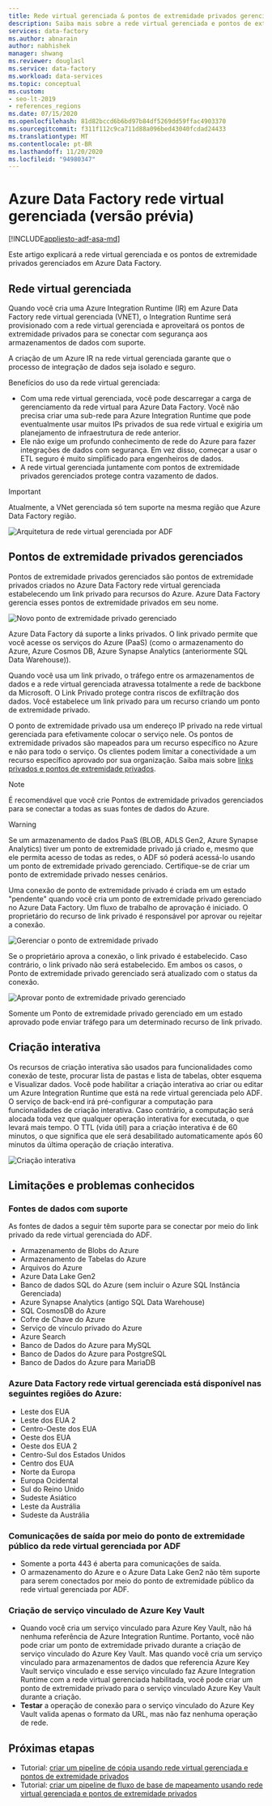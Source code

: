 ```yaml
---
title: Rede virtual gerenciada & pontos de extremidade privados gerenciados
description: Saiba mais sobre a rede virtual gerenciada e pontos de extremidade privados gerenciados em Azure Data Factory.
services: data-factory
ms.author: abnarain
author: nabhishek
manager: shwang
ms.reviewer: douglasl
ms.service: data-factory
ms.workload: data-services
ms.topic: conceptual
ms.custom:
- seo-lt-2019
- references_regions
ms.date: 07/15/2020
ms.openlocfilehash: 81d82bccd6b6bd97b84df5269dd59ffac4903370
ms.sourcegitcommit: f311f112c9ca711d88a096bed43040fcdad24433
ms.translationtype: MT
ms.contentlocale: pt-BR
ms.lasthandoff: 11/20/2020
ms.locfileid: "94980347"
---
```

# <a name="azure-data-factory-managed-virtual-network-preview"></a>Azure Data Factory rede virtual gerenciada (versão prévia)

[!INCLUDE[appliesto-adf-asa-md](includes/appliesto-adf-asa-md.md)]

Este artigo explicará a rede virtual gerenciada e os pontos de extremidade privados gerenciados em Azure Data Factory.


## <a name="managed-virtual-network"></a>Rede virtual gerenciada

Quando você cria uma Azure Integration Runtime (IR) em Azure Data Factory rede virtual gerenciada (VNET), o Integration Runtime será provisionado com a rede virtual gerenciada e aproveitará os pontos de extremidade privados para se conectar com segurança aos armazenamentos de dados com suporte. 

A criação de um Azure IR na rede virtual gerenciada garante que o processo de integração de dados seja isolado e seguro. 

Benefícios do uso da rede virtual gerenciada:

- Com uma rede virtual gerenciada, você pode descarregar a carga de gerenciamento da rede virtual para Azure Data Factory. Você não precisa criar uma sub-rede para Azure Integration Runtime que pode eventualmente usar muitos IPs privados de sua rede virtual e exigiria um planejamento de infraestrutura de rede anterior. 
- Ele não exige um profundo conhecimento de rede do Azure para fazer integrações de dados com segurança. Em vez disso, começar a usar o ETL seguro é muito simplificado para engenheiros de dados. 
- A rede virtual gerenciada juntamente com pontos de extremidade privados gerenciados protege contra vazamento de dados. 

> [!IMPORTANT]
>Atualmente, a VNet gerenciada só tem suporte na mesma região que Azure Data Factory região.
 

![Arquitetura de rede virtual gerenciada por ADF](./media/managed-vnet/managed-vnet-architecture-diagram.png)

## <a name="managed-private-endpoints"></a>Pontos de extremidade privados gerenciados

Pontos de extremidade privados gerenciados são pontos de extremidade privados criados no Azure Data Factory rede virtual gerenciada estabelecendo um link privado para recursos do Azure. Azure Data Factory gerencia esses pontos de extremidade privados em seu nome. 

![Novo ponto de extremidade privado gerenciado](./media/tutorial-copy-data-portal-private/new-managed-private-endpoint.png)

Azure Data Factory dá suporte a links privados. O link privado permite que você acesse os serviços do Azure (PaaS) (como o armazenamento do Azure, Azure Cosmos DB, Azure Synapse Analytics (anteriormente SQL Data Warehouse)).

Quando você usa um link privado, o tráfego entre os armazenamentos de dados e a rede virtual gerenciada atravessa totalmente a rede de backbone da Microsoft. O Link Privado protege contra riscos de exfiltração dos dados. Você estabelece um link privado para um recurso criando um ponto de extremidade privado.

O ponto de extremidade privado usa um endereço IP privado na rede virtual gerenciada para efetivamente colocar o serviço nele. Os pontos de extremidade privados são mapeados para um recurso específico no Azure e não para todo o serviço. Os clientes podem limitar a conectividade a um recurso específico aprovado por sua organização. Saiba mais sobre [links privados e pontos de extremidade privados](../private-link/index.yml).

> [!NOTE]
> É recomendável que você crie Pontos de extremidade privados gerenciados para se conectar a todas as suas fontes de dados do Azure. 
 
> [!WARNING]
> Se um armazenamento de dados PaaS (BLOB, ADLS Gen2, Azure Synapse Analytics) tiver um ponto de extremidade privado já criado e, mesmo que ele permita acesso de todas as redes, o ADF só poderá acessá-lo usando um ponto de extremidade privado gerenciado. Certifique-se de criar um ponto de extremidade privado nesses cenários. 

Uma conexão de ponto de extremidade privado é criada em um estado "pendente" quando você cria um ponto de extremidade privado gerenciado no Azure Data Factory. Um fluxo de trabalho de aprovação é iniciado. O proprietário do recurso de link privado é responsável por aprovar ou rejeitar a conexão.

![Gerenciar o ponto de extremidade privado](./media/tutorial-copy-data-portal-private/manage-private-endpoint.png)

Se o proprietário aprova a conexão, o link privado é estabelecido. Caso contrário, o link privado não será estabelecido. Em ambos os casos, o Ponto de extremidade privado gerenciado será atualizado com o status da conexão.

![Aprovar ponto de extremidade privado gerenciado](./media/tutorial-copy-data-portal-private/approve-private-endpoint.png)

Somente um Ponto de extremidade privado gerenciado em um estado aprovado pode enviar tráfego para um determinado recurso de link privado.

## <a name="interactive-authoring"></a>Criação interativa
Os recursos de criação interativa são usados para funcionalidades como conexão de teste, procurar lista de pastas e lista de tabelas, obter esquema e Visualizar dados. Você pode habilitar a criação interativa ao criar ou editar um Azure Integration Runtime que está na rede virtual gerenciada pelo ADF. O serviço de back-end irá pré-configurar a computação para funcionalidades de criação interativa. Caso contrário, a computação será alocada toda vez que qualquer operação interativa for executada, o que levará mais tempo. O TTL (vida útil) para a criação interativa é de 60 minutos, o que significa que ele será desabilitado automaticamente após 60 minutos da última operação de criação interativa.

![Criação interativa](./media/managed-vnet/interactive-authoring.png)

## <a name="limitations-and-known-issues"></a>Limitações e problemas conhecidos
### <a name="supported-data-sources"></a>Fontes de dados com suporte
As fontes de dados a seguir têm suporte para se conectar por meio do link privado da rede virtual gerenciada do ADF.
- Armazenamento de Blobs do Azure
- Armazenamento de Tabelas do Azure
- Arquivos do Azure
- Azure Data Lake Gen2
- Banco de dados SQL do Azure (sem incluir o Azure SQL Instância Gerenciada)
- Azure Synapse Analytics (antigo SQL Data Warehouse)
- SQL CosmosDB do Azure
- Cofre de Chave do Azure
- Serviço de vínculo privado do Azure
- Azure Search
- Banco de Dados do Azure para MySQL
- Banco de Dados do Azure para PostgreSQL
- Banco de Dados do Azure para MariaDB

### <a name="azure-data-factory-managed-virtual-network-is-available-in-the-following-azure-regions"></a>Azure Data Factory rede virtual gerenciada está disponível nas seguintes regiões do Azure:
- Leste dos EUA
- Leste dos EUA 2
- Centro-Oeste dos EUA
- Oeste dos EUA
- Oeste dos EUA 2
- Centro-Sul dos Estados Unidos
- Centro dos EUA
- Norte da Europa
- Europa Ocidental
- Sul do Reino Unido
- Sudeste Asiático
- Leste da Austrália
- Sudeste da Austrália

### <a name="outbound-communications-through-public-endpoint-from-adf-managed-virtual-network"></a>Comunicações de saída por meio do ponto de extremidade público da rede virtual gerenciada por ADF
- Somente a porta 443 é aberta para comunicações de saída.
- O armazenamento do Azure e o Azure Data Lake Gen2 não têm suporte para serem conectados por meio do ponto de extremidade público da rede virtual gerenciada por ADF.

### <a name="linked-service-creation-of-azure-key-vault"></a>Criação de serviço vinculado de Azure Key Vault 
- Quando você cria um serviço vinculado para Azure Key Vault, não há nenhuma referência de Azure Integration Runtime. Portanto, você não pode criar um ponto de extremidade privado durante a criação de serviço vinculado do Azure Key Vault. Mas quando você cria um serviço vinculado para armazenamentos de dados que referencia Azure Key Vault serviço vinculado e esse serviço vinculado faz Azure Integration Runtime com a rede virtual gerenciada habilitada, você pode criar um ponto de extremidade privado para o serviço vinculado Azure Key Vault durante a criação. 
- **Testar** a operação de conexão para o serviço vinculado do Azure Key Vault valida apenas o formato da URL, mas não faz nenhuma operação de rede.

## <a name="next-steps"></a>Próximas etapas

- Tutorial: [criar um pipeline de cópia usando rede virtual gerenciada e pontos de extremidade privados](tutorial-copy-data-portal-private.md) 
- Tutorial: [criar um pipeline de fluxo de base de mapeamento usando rede virtual gerenciada e pontos de extremidade privados](tutorial-data-flow-private.md)